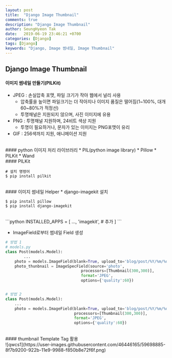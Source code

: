 ```yaml
---
layout: post
title:  "Django Image Thumbnail"
comments: true
description: "Django Image Thumbnail"
author: SeungHyeon Tak
date:   2019-06-19 23:46:21 +0700
categories: [Django]
tags: [Django]
keywords: "Django, Image 썸네일, Image Thumbnail"
---
```

## Django Image Thumbnail

#### 이미지 썸네일 만들기(PILKit)
* JPEG : 손실압축 포맷, 파일 크기가 작아 웹에서 널리 사용
  * 압축률을 높이면 파일크기는 더 작아지나 이미지 품질은 떨어짐(1~100%, 대개 60~80%가 적정선)
  * 투명채널은 지원되지 않으며, 사진 이미지에 유용
* PNG : 투명채널 지원하며, 24비트 색상 지원
  * 투명이 필요하거나, 문자가 있는 이미지는 PNG포맷이 유리
* GIF : 256색까지 지원, 애니메이션 지원
<br>
#### python 이미지 처리 라이브러리
* PIL(python image library)
* Pillow
* PILKit
* Wand
<br>
#### PILKit

```
# 설치 명령어
$ pip install pilkit
```

<br>
#### 이미지 썸네일 Helper
* django-imagekit 설치

```
$ pip install pillow
$ pip install django-imagekit
```
<br>
```python
INSTALLED_APPS = [
    ...,
    'imagekit', # 추가
]
```

* ImageField로부터 썸네일 Field 생성

```python
# 방법 1
# models.py
class Post(models.Model):
    	...
	photo = models.ImageField(blank=True, upload_to='blog/post/%Y/%m/%d')
	photo_thunbnail = ImageSpecField(source='photo',
		                         processors=[Thumbnail(300,300)],
		                         format='JPEG',
		                         options={'quality':60})


# 방법 2
class Post(models.Model):
    ...
    photo = models.ImageField(blank=True, upload_to='blog/post/%Y/%m/%d',
                              processors=[Thumbnail(300,300)],
                              format='JPEG',
                              options={'quality':60})
```

<br>
#### thumbnail Template Tag 활용
<br>
![qwcs1](https://user-images.githubusercontent.com/46446165/59698885-8f7b9200-922b-11e9-9988-f850b8e72f6f.png)
